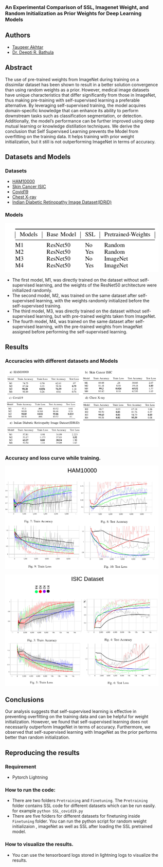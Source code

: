 ### An Experimental Comparison of SSL, Imagenet Weight, and Random Initialization as Prior Weights for Deep Learning Models
## Authors

- [Tauqeer Akhtar](https://github.com/tauqeer112)
- [Dr. Deepti R. Bathula](https://www.iitrpr.ac.in/deepti-r-bathula)

## Abstract
The use of pre-trained weights from ImageNet
during training on a dissimilar dataset has been shown to result in a better solution convergence than using random weights as a prior. However, medical image datasets have unique characteristics that differ significantly from those in ImageNet, thus making pre-training with self-supervised learning a preferable alternative. By leveraging self-supervised training, the model acquires domain-specific knowledge that can enhance its ability
to perform downstream tasks such as classification segmentation, or detection. Additionally, the model’s performance can be further improved using deep mutual learning or knowledge distillation techniques. We derive the conclusion that Self Supervised Learning prevents the Model 
from overfitting on the training data. It helps training with prior weight initialization, but it still is not outperforming ImageNet in terms of accuracy.

## Datasets and Models

### Datasets
- [HAM10000](https://dataverse.harvard.edu/dataset.xhtml?persistentId=doi:10.7910/DVN/DBW8)
- [Skin Cancer ISIC](https://www.kaggle.com/datasets/nodoubttome/skin-cancer9-classesisic)
- [Covid19](https://www.kaggle.com/datasets/imdevskp/corona-virus-report)
- [Chest X-ray](https://www.kaggle.com/datasets/paultimothymooney/chest-xray-pneumonia)
- [Indian Diabetic Retinopathy Image Dataset(IDRiD)](https://ieee-dataport.org/open-access/indian-diabetic-retinopathy-image-dataset-idrid)

### Models
![Models](https://github.com/tauqeer112/MTP_SSL/blob/main/Images/Screenshot%20from%202023-05-14%2020-43-13.png?raw=true)
- The first model, M1, was directly trained on the dataset without self-supervised learning, and the weights of the ResNet50 architecture were initialized randomly.
- The second model, M2, was trained on the same dataset after self-supervised learning, with the weights randomly initialized before the self-supervised training.
- The third model, M3, was directly trained on the dataset without self-supervised learning, but with pre-trained weights taken from ImageNet.
- The fourth model, M4, was trained on the same dataset after self-supervised learning, with the pre-trained weights from ImageNet assigned before performing the self-supervised learning.

## Results
### Accuracies with different datasets and Models
![Results](https://github.com/tauqeer112/MTP_SSL/blob/main/Images/Results_3rd_se.png?raw=true)

### Accuracy and loss curve while training.

![HAM10000](https://github.com/tauqeer112/MTP_SSL/blob/main/Images/HAM.png?raw=true)
  
![ISIC](https://github.com/tauqeer112/MTP_SSL/blob/main/Images/isic.png?raw=true)

## Conclusions

Our analysis suggests that self-supervised learning is effective in preventing overfitting on the training data and can be helpful for weight initialization. However, we found that self-supervised learning does not necessarily outperform ImageNet in terms of accuracy. Furthermore, we observed that self-supervised learning with ImageNet as the prior performs better than random initialization.

## Reproducing the results

### Requirement

- Pytorch Lightning

### How to run the code:

- There are two folders `Pretraining` and `Finetuning`. The `Pretraining` folder contains SSL code for different datasets which can be run easily. for example `python SSL_covid19.py`
- There are five folders for different datasets for finetuning inside `Finetuning` folder. You can run the python script for random weight initializaion , imageNet as well as SSL after loading the SSL pretrained model.

### How to visualize the results.

- You can use the tensorboard logs stored in lightning logs to visualize the results.